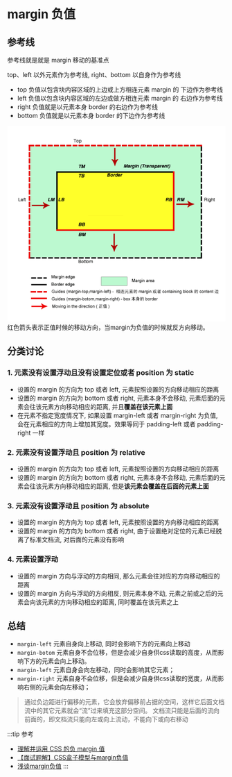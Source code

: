 # margin 负值

## 参考线
参考线就是就是 margin 移动的基准点

top、left 以外元素作为参考线, right、bottom 以自身作为参考线

- top 负值以包含块内容区域的上边或上方相连元素 margin 的 下边作为参考线
- left 负值以包含块内容区域的左边或做方相连元素 margin 的 右边作为参考线
- right 负值就是以元素本身 border 的右边作为参考线
- bottom 负值就是以元素本身 border 的下边作为参考线

![](./assets/negativeMargin-01.jpg)
红色箭头表示正值时候的移动方向，当margin为负值的时候就反方向移动。

## 分类讨论
### 1. 元素没有设置浮动且没有设置定位或者 position 为 static
- 设置的 margin 的方向为 top 或者 left, 元素按照设置的方向移动相应的距离
- 设置的 margin 的方向为 bottom 或者 right, 元素本身不会移动, 元素后面的元素会往该元素方向移动相应的距离, 并且**覆盖在该元素上面**
- 在元素不指定宽度情况下, 如果设置 margin-left 或者 margin-right 为负值, 会在元素相应的方向上增加其宽度。效果等同于 padding-left 或者 padding-right 一样

### 2. 元素没有设置浮动且 position 为 relative
- 设置的 margin 的方向为 top 或者 left, 元素按照设置的方向移动相应的距离
- 设置的 margin 的方向为 bottom 或者 right, 元素本身不会移动, 元素后面的元素会往该元素方向移动相应的距离, 但是**该元素会覆盖在后面的元素上面**
  
### 3. 元素没有设置浮动且 position 为 absolute
- 设置的 margin 的方向为 top 或者 left, 元素按照设置的方向移动相应的距离
- 设置的 margin 的方向为 bottom 或者 right, 由于设置绝对定位的元素已经脱离了标准文档流, 对后面的元素没有影响

### 4. 元素设置浮动
- 设置的 margin 方向与浮动的方向相同, 那么元素会往对应的方向移动相应的距离
- 设置的 margin 方向与浮动的方向相反, 则元素本身不动, 元素之前或之后的元素会向该元素的方向移动相应的距离, 同时覆盖在该元素之上

## 总结
- `margin-left` 元素自身向上移动, 同时会影响下方的元素向上移动
- `margin-botom` 元素自身不会位移，但是会减少自身供css读取的高度，从而影响下方的元素会向上移动。
- `margin-left` 元素自身会向左移动，同时会影响其它元素；
- `margin-right` 元素自身不会位移，但是会减少自身供css读取的宽度，从而影响右侧的元素会向左移动；

> 通过负边距进行偏移的元素，它会放弃偏移前占据的空间，这样它后面文档流中的其它元素就会“流”过来填充这部分空间。
> 文档流只能是后面的流向前面的，即文档流只能向左或向上流动，不能向下或向右移动



:::tip 参考
- [理解并运用 CSS 的负 margin 值](https://segmentfault.com/a/1190000007184954#item-8)
- [【面试题解】CSS盒子模型与margin负值](https://juejin.cn/post/7025880293013716999?searchId=2023091110471320EA34D8E17572BAF243)
- [浅谈margin负值](https://zhuanlan.zhihu.com/p/25892372)
:::